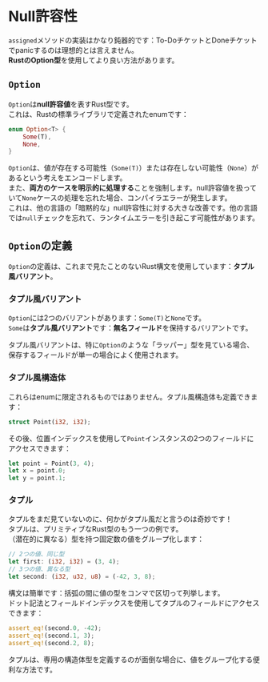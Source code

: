 # Null許容性

`assigned`メソッドの実装はかなり鈍器的です：To-DoチケットとDoneチケットでpanicするのは理想的とは言えません。  
**RustのOption型**を使用してより良い方法があります。

## `Option`

`Option`は**null許容値**を表すRust型です。  
これは、Rustの標準ライブラリで定義されたenumです：

```rust
enum Option<T> {
    Some(T),
    None,
}
```

`Option`は、値が存在する可能性（`Some(T)`）または存在しない可能性（`None`）があるという考えをエンコードします。  
また、**両方のケースを明示的に処理する**ことを強制します。null許容値を扱っていて`None`ケースの処理を忘れた場合、コンパイラエラーが発生します。  
これは、他の言語の「暗黙的な」null許容性に対する大きな改善です。他の言語では`null`チェックを忘れて、ランタイムエラーを引き起こす可能性があります。

## `Option`の定義

`Option`の定義は、これまで見たことのないRust構文を使用しています：**タプル風バリアント**。

### タプル風バリアント

`Option`には2つのバリアントがあります：`Some(T)`と`None`です。  
`Some`は**タプル風バリアント**です：**無名フィールド**を保持するバリアントです。

タプル風バリアントは、特に`Option`のような「ラッパー」型を見ている場合、保存するフィールドが単一の場合によく使用されます。

### タプル風構造体

これらはenumに限定されるものではありません。タプル風構造体も定義できます：

```rust
struct Point(i32, i32);
```

その後、位置インデックスを使用して`Point`インスタンスの2つのフィールドにアクセスできます：

```rust
let point = Point(3, 4);
let x = point.0;
let y = point.1;
```

### タプル

タプルをまだ見ていないのに、何かがタプル風だと言うのは奇妙です！  
タプルは、プリミティブなRust型のもう一つの例です。  
（潜在的に異なる）型を持つ固定数の値をグループ化します：

```rust
// 2つの値、同じ型
let first: (i32, i32) = (3, 4);
// 3つの値、異なる型
let second: (i32, u32, u8) = (-42, 3, 8);
```

構文は簡単です：括弧の間に値の型をコンマで区切って列挙します。  
ドット記法とフィールドインデックスを使用してタプルのフィールドにアクセスできます：

```rust
assert_eq!(second.0, -42);
assert_eq!(second.1, 3);
assert_eq!(second.2, 8);
```

タプルは、専用の構造体型を定義するのが面倒な場合に、値をグループ化する便利な方法です。